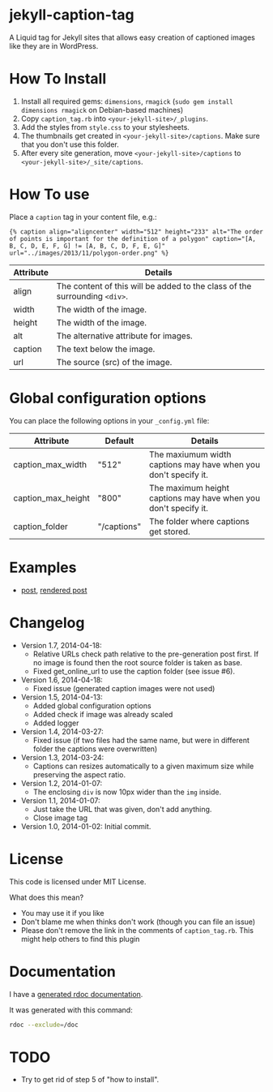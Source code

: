 jekyll-caption-tag
==================

A Liquid tag for Jekyll sites that allows easy creation of captioned
images like they are in WordPress.

How To Install
===============
1. Install all required gems: `dimensions`, `rmagick` (`sudo gem install dimensions rmagick` on Debian-based machines)
2. Copy `caption_tag.rb` into `<your-jekyll-site>/_plugins`.
3. Add the styles from `style.css` to your stylesheets.
4. The thumbnails get created in `<your-jekyll-site>/captions`. 
   Make sure that you don't use this folder.
5. After every site generation, move `<your-jekyll-site>/captions` to
   `<your-jekyll-site>/_site/captions`.

How To use
==========
Place a `caption` tag in your content file, e.g.:
```
{% caption align="aligncenter" width="512" height="233" alt="The order of points is important for the definition of a polygon" caption="[A, B, C, D, E, F, G] != [A, B, C, D, F, E, G]" url="../images/2013/11/polygon-order.png" %}
```

| Attribute     | Details                                                                    |
| ------------- |----------------------------------------------------------------------------|
| align         | The content of this will be added to the class of the surrounding `<div>`. |
| width         | The width of the image.                                                    |
| height        | The width of the image.                                                    |
| alt           | The alternative attribute for images.                                      |
| caption       | The text below the image.                                                  |
| url           | The source (src) of the image.                                             |

Global configuration options
============================

You can place the following options in your `_config.yml` file:

| Attribute          | Default     | Details                                                         |
|--------------------|-------------|-----------------------------------------------------------------|
| caption_max_width  | "512"       | The maxiumum width captions may have when you don't specify it. |
| caption_max_height | "800"       | The maximum height captions may have when you don't specify it. |
| caption_folder     | "/captions" | The folder where captions get stored.                           |

Examples
========
* [post](https://github.com/MartinThoma/MartinThoma.github.io/blob/source/_posts/2013-11-18-check-point-inside-polygon.md), [rendered post](http://martin-thoma.com/check-point-inside-polygon/)

Changelog
=========
* Version 1.7, 2014-04-18:
    - Relative URLs check path relative to the pre-generation post first.
      If no image is found then the root source folder is taken as base.
    - Fixed get_online_url to use the caption folder (see issue #6).
* Version 1.6, 2014-04-18:
    - Fixed issue (generated caption images were not used)
* Version 1.5, 2014-04-13:
    - Added global configuration options
    - Added check if image was already scaled
    - Added logger
* Version 1.4, 2014-03-27:
    - Fixed issue (if two files had the same name, but were in different folder the captions were overwritten)
* Version 1.3, 2014-03-24:
    - Captions can resizes automatically to a given maximum size while preserving the aspect ratio.
* Version 1.2, 2014-01-07:
    - The enclosing `div` is now 10px wider than the `img` inside.
* Version 1.1, 2014-01-07:
    - Just take the URL that was given, don't add anything.
    - Close image tag
* Version 1.0, 2014-01-02: Initial commit.

License
=======
This code is licensed under MIT License. 

What does this mean?

* You may use it if you like
* Don't blame me when thinks don't work (though you can file an issue)
* Please don't remove the link in the comments of `caption_tag.rb`.
  This might help others to find this plugin

Documentation
=============
I have a [generated rdoc documentation](https://rawgithub.com/MartinThoma/jekyll-caption-tag/master/doc/index.html).

It was generated with this command:

```bash
rdoc --exclude=/doc
```

TODO
====
* Try to get rid of step 5 of "how to install".